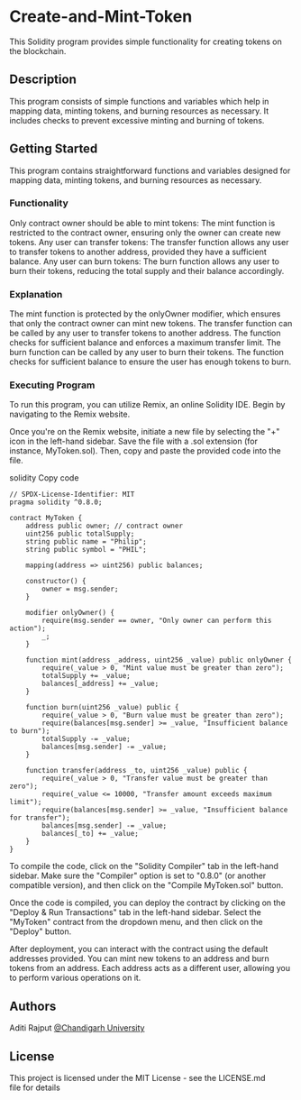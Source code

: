 # Create-and-Mint-Token
This Solidity program provides simple functionality for creating tokens on the blockchain.
## Description
This program consists of simple functions and variables which help in mapping data, minting tokens, and burning resources as necessary. It includes checks to prevent excessive minting and burning of tokens.

## Getting Started
This program contains straightforward functions and variables designed for mapping data, minting tokens, and burning resources as necessary.

### Functionality
Only contract owner should be able to mint tokens: The mint function is restricted to the contract owner, ensuring only the owner can create new tokens.
Any user can transfer tokens: The transfer function allows any user to transfer tokens to another address, provided they have a sufficient balance.
Any user can burn tokens: The burn function allows any user to burn their tokens, reducing the total supply and their balance accordingly.
### Explanation
The mint function is protected by the onlyOwner modifier, which ensures that only the contract owner can mint new tokens.
The transfer function can be called by any user to transfer tokens to another address. The function checks for sufficient balance and enforces a maximum transfer limit.
The burn function can be called by any user to burn their tokens. The function checks for sufficient balance to ensure the user has enough tokens to burn.
### Executing Program
To run this program, you can utilize Remix, an online Solidity IDE. Begin by navigating to the Remix website.

Once you're on the Remix website, initiate a new file by selecting the "+" icon in the left-hand sidebar. Save the file with a .sol extension (for instance, MyToken.sol). Then, copy and paste the provided code into the file.

solidity
Copy code
```
// SPDX-License-Identifier: MIT
pragma solidity ^0.8.0;

contract MyToken {
    address public owner; // contract owner
    uint256 public totalSupply;
    string public name = "Philip";
    string public symbol = "PHIL";

    mapping(address => uint256) public balances;

    constructor() {
        owner = msg.sender;
    }

    modifier onlyOwner() {
        require(msg.sender == owner, "Only owner can perform this action");
        _;
    }

    function mint(address _address, uint256 _value) public onlyOwner {
        require(_value > 0, "Mint value must be greater than zero");
        totalSupply += _value;
        balances[_address] += _value;
    }

    function burn(uint256 _value) public {
        require(_value > 0, "Burn value must be greater than zero");
        require(balances[msg.sender] >= _value, "Insufficient balance to burn");
        totalSupply -= _value;
        balances[msg.sender] -= _value;
    }

    function transfer(address _to, uint256 _value) public {
        require(_value > 0, "Transfer value must be greater than zero");
        require(_value <= 10000, "Transfer amount exceeds maximum limit");
        require(balances[msg.sender] >= _value, "Insufficient balance for transfer");
        balances[msg.sender] -= _value;
        balances[_to] += _value;
    }
}
```
To compile the code, click on the "Solidity Compiler" tab in the left-hand sidebar. Make sure the "Compiler" option is set to "0.8.0" (or another compatible version), and then click on the "Compile MyToken.sol" button.

Once the code is compiled, you can deploy the contract by clicking on the "Deploy & Run Transactions" tab in the left-hand sidebar. Select the "MyToken" contract from the dropdown menu, and then click on the "Deploy" button.

After deployment, you can interact with the contract using the default addresses provided. You can mint new tokens to an address and burn tokens from an address. Each address acts as a different user, allowing you to perform various operations on it.

## Authors
Aditi Rajput
[@Chandigarh University](https://www.linkedin.com/in/aditi-rajput-b9360720b/)



## License
This project is licensed under the MIT License - see the LICENSE.md file for details
